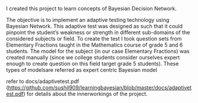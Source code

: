 I created this project to learn concepts of Bayesian Decision Network.

The objective is to implement an adaptive testing technology using Bayesian Network.
This adaptive test was designed as such that it could pinpoint the student’s weakness or strength in different sub-domains of the
considered subjects or field. To create the test I took question sets from Elementary Fractions taught in the Mathematics course of grade 5 and 6 students. The model for the subject (in our case Elementary Fractions) was created manually (since we college students consider ourselves expert enough to create question on this field target grade 5 students).
These types of modelsare referred as expert centric Bayesian model

refer to docs/adaptivetest.pdf (https://github.com/sushil909/learningbayesian/blob/master/docs/adaptivetest.pdf) for details about the innerworkings of the project.
